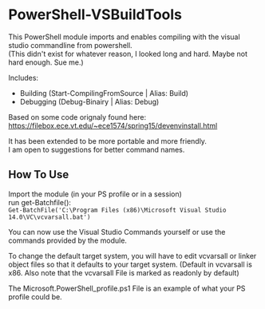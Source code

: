 PowerShell-VSBuildTools
=======================
This PowerShell module imports and enables compiling with the visual studio commandline from powershell.  
    (This didn't exist for whatever reason, I looked long and hard. Maybe not hard enough. Sue me.)

Includes:
 - Building  (Start-CompilingFromSource | Alias: Build)
 - Debugging (Debug-Binairy | Alias: Debug)

Based on some code orignaly found here:
https://filebox.ece.vt.edu/~ece1574/spring15/devenvinstall.html

It has been extended to be more portable and more friendly.  
I am open to suggestions for better command names.

How To Use
----------
Import the module (in your PS profile or in a session)  
run get-Batchfile():  
	`Get-BatchFile('C:\Program Files (x86)\Microsoft Visual Studio 14.0\VC\vcvarsall.bat')`
	
You can now use the Visual Studio Commands yourself or use the commands provided by the module.

To change the default target system, you will have to edit vcvarsall or linker object files so that it defaults to your target system.
	(Default in vcvarsall is x86. Also note that the vcvarsall File is marked as readonly by default)

The Microsoft.PowerShell_profile.ps1 File is an example of what your PS profile could be.
